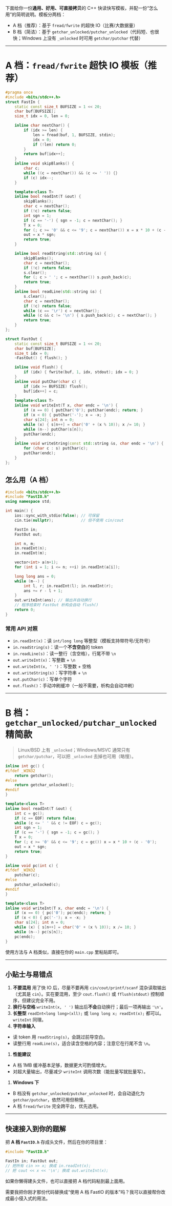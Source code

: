 下面给你一份**通用、好用、可直接拷贝**的 C++ 快读快写模板，并配一份“怎么用”的简明说明。模板分两档：

- A 档（推荐）：基于 `fread/fwrite` 的超快 IO（比赛/大数据量）
- B 档（简洁）：基于 `getchar_unlocked/putchar_unlocked`（代码短、也很快；Windows 上没有 `_unlocked` 时可用 `getchar/putchar` 代替）

------

# A 档：`fread/fwrite` 超快 IO 模板（推荐）

```cpp
#pragma once
#include <bits/stdc++.h>
struct FastIn {
    static const size_t BUFSIZE = 1 << 20;
    char buf[BUFSIZE];
    size_t idx = 0, len = 0;

    inline char nextChar() {
        if (idx >= len) {
            len = fread(buf, 1, BUFSIZE, stdin);
            idx = 0;
            if (!len) return 0;
        }
        return buf[idx++];
    }
    inline void skipBlanks() {
        char c;
        while ((c = nextChar()) && (c <= ' ')) {}
        if (c) idx--;
    }

    template<class T>
    inline bool readInt(T &out) {
        skipBlanks();
        char c = nextChar();
        if (!c) return false;
        int sgn = 1;
        if (c == '-') { sgn = -1; c = nextChar(); }
        T x = 0;
        for (; c >= '0' && c <= '9'; c = nextChar()) x = x * 10 + (c - '0');
        out = x * sgn;
        return true;
    }

    inline bool readString(std::string &s) {
        skipBlanks();
        char c = nextChar();
        if (!c) return false;
        s.clear();
        for (; c > ' '; c = nextChar()) s.push_back(c);
        return true;
    }
    inline bool readLine(std::string &s) {
        s.clear();
        char c = nextChar();
        if (!c) return false;
        while (c == '\r') c = nextChar();
        while (c && c != '\n') { s.push_back(c); c = nextChar(); }
        return true;
    }
};

struct FastOut {
    static const size_t BUFSIZE = 1 << 20;
    char buf[BUFSIZE];
    size_t idx = 0;
    ~FastOut() { flush(); }

    inline void flush() {
        if (idx) { fwrite(buf, 1, idx, stdout); idx = 0; }
    }
    inline void putChar(char c) {
        if (idx >= BUFSIZE) flush();
        buf[idx++] = c;
    }
    template<class T>
    inline void writeInt(T x, char endc = '\n') {
        if (x == 0) { putChar('0'); putChar(endc); return; }
        if (x < 0) { putChar('-'); x = -x; }
        char s[24]; int n = 0;
        while (x) { s[n++] = char('0' + (x % 10)); x /= 10; }
        while (n--) putChar(s[n]);
        putChar(endc);
    }
    inline void writeString(const std::string &s, char endc = '\n') {
        for (char c : s) putChar(c);
        putChar(endc);
    }
};
```

## 怎么用（A 档）

```cpp
#include <bits/stdc++.h>
#include "FastIO.h"
using namespace std;

int main() {
    ios::sync_with_stdio(false); // 可保留
    cin.tie(nullptr);            // 但不使用 cin/cout

    FastIn in;
    FastOut out;

    int n, m;
    in.readInt(n);
    in.readInt(m);

    vector<int> a(n+1);
    for (int i = 1; i <= n; ++i) in.readInt(a[i]);

    long long ans = 0;
    while (m--) {
        int l, r; in.readInt(l); in.readInt(r);
        ans += r - l + 1;
    }
    out.writeInt(ans); // 输出并自动换行
    // 程序结束时 FastOut 析构会自动 flush()
    return 0;
}
```

### 常用 API 对照

- `in.readInt(x)`：读 `int/long long` 等整型（模板支持带符号/无符号）
- `in.readString(s)`：读一个**不含空白**的 token
- `in.readLine(s)`：读一整行（含空格），行尾不带 `\n`
- `out.writeInt(x)`：写整数 + `\n`
- `out.writeInt(x, ' ')`：写整数 + 空格
- `out.writeString(s)`：写字符串 + `\n`
- `out.putChar(c)`：写单个字符
- `out.flush()`：手动冲刷缓冲（一般不需要，析构会自动冲刷）

------

# B 档：`getchar_unlocked/putchar_unlocked` 精简款

> Linux/BSD 上有 `_unlocked`；Windows/MSVC 通常只有 `getchar/putchar`，可以把 `_unlocked` 去掉也可用（略慢）。

```cpp
inline int gc() {
#ifdef _WIN32
    return getchar();
#else
    return getchar_unlocked();
#endif
}

template<class T>
inline bool readInt(T &out) {
    int c = gc();
    if (c == EOF) return false;
    while (c <= ' ' && c != EOF) c = gc();
    int sgn = 1;
    if (c == '-') { sgn = -1; c = gc(); }
    T x = 0;
    for (; c >= '0' && c <= '9'; c = gc()) x = x * 10 + (c - '0');
    out = x * sgn;
    return true;
}

inline void pc(int c) {
#ifdef _WIN32
    putchar(c);
#else
    putchar_unlocked(c);
#endif
}

template<class T>
inline void writeInt(T x, char endc = '\n') {
    if (x == 0) { pc('0'); pc(endc); return; }
    if (x < 0) { pc('-'); x = -x; }
    char s[24]; int n = 0;
    while (x) { s[n++] = char('0' + (x % 10)); x /= 10; }
    while (n--) pc(s[n]);
    pc(endc);
}
```

使用方法与 A 档类似，直接在你的 `main.cpp` 里粘贴即可。

------

## 小贴士与易错点

1. **不要混用**
    用了快 IO 后，尽量不要再用 `cin/cout/printf/scanf` 混杂读取输出（尤其是 `cin`）。实在要混用，至少 `cout.flush()` 或 `fflush(stdout)` 控制顺序，但建议完全不用。
2. **换行与空格**
    `writeInt(x, ' ')` 输出后**不会**自动换行；最后一项再输出 `'\n'`。
3. **长整型**
    `readInt<long long>(xll);` 或 `long long x; readInt(x);` 都可以。`writeInt` 同理。
4. **字符串输入**

- 读 token 用 `readString(s)`，会跳过前导空白。
- 读整行用 `readLine(s)`，适合读含空格的内容；注意它在行尾不含 `\n`。

1. **性能建议**

- A 档 1MB 缓冲基本足够，数据更大可酌情增大。
- 对超大量输出，尽量减少 `writeInt` 调用次数（能批量写就批量写）。

1. **Windows 下**

- B 档没有 `getchar_unlocked/putchar_unlocked` 时，会自动退化为 `getchar/putchar`，依然可用但稍慢。
- A 档 `fread/fwrite` 完全跨平台，优先选用。

------

## 快速接入到你的题解

把 **A 档 `FastIO.h`** 存成头文件，然后在你的项目里：

```cpp
#include "FastIO.h"

FastIn in; FastOut out;
// 把所有 cin >> x; 换成 in.readInt(x);
// 把 cout << x << '\n'; 换成 out.writeInt(x);
```

如果你懒得建头文件，也可以直接把 A 档代码粘到最上面用。

需要我把你刚才那份代码替换成“使用 A 档 FastIO 的版本”吗？我可以直接帮你改成最小侵入式的用法。